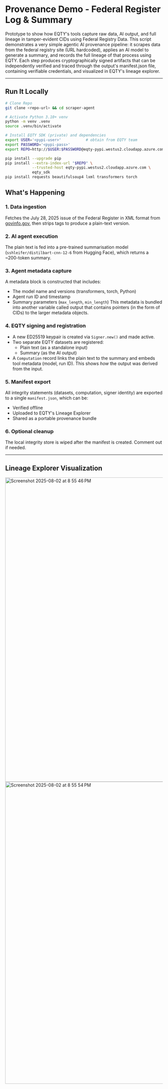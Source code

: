 #  Provenance Demo - Federal Register Log & Summary

Prototype to show how EQTY's tools capture raw data, AI output, and full lineage in tamper-evident CIDs using Federal Registry Data.
This script demonstrates a very simple agentic AI provenance pipeline: it scrapes data from the federal registry site (URL hardcoded), applies an AI model to generate a summary, and records the full lineage of that process using EQTY. Each step produces cryptographically signed artifacts that can be independently verified and traced through the output's manifest.json file, containing verifiable credentials, and visualized in EQTY's lineage explorer.

---

## Run It Locally 

```bash
# Clone Repo
git clone <repo-url> && cd scraper-agent

# Activate Python 3.10+ venv
python -m venv .venv
source .venv/bin/activate       

# Install EQTY SDK (private) and dependencies
export USER='<pypi-user>'           # obtain from EQTY team
export PASSWORD='<pypi-pass>'
export REPO=http://$USER:$PASSWORD@eqty-pypi.westus2.cloudapp.azure.com/simple

pip install --upgrade pip
pip install --extra-index-url "$REPO" \
            --trusted-host eqty-pypi.westus2.cloudapp.azure.com \
            eqty_sdk
pip install requests beautifulsoup4 lxml transformers torch

```

## What's Happening

### 1. Data ingestion  
Fetches the July 28, 2025 issue of the Federal Register in XML format from [govinfo.gov](https://www.govinfo.gov/), then strips tags to produce a plain-text version.

### 2. AI agent execution  
The plain text is fed into a pre-trained summarisation model (`sshleifer/distilbart-cnn-12-6` from Hugging Face), which returns a ~200-token summary.

### 3. Agent metadata capture  
A metadata block is constructed that includes:
- The model name and versions (transformers, torch, Python)
- Agent run ID and timestamp
- Summary parameters (`max_length`, `min_length`)
This metadata is bundled into another variable called output that contains pointers (in the form of CIDs) to the larger metadata objects.

###  4. EQTY signing and registration  
- A new ED25519 keypair is created via `Signer.new()` and made active.
- Two separate EQTY datasets are registered:
  - Plain text (as a standalone input)
  - Summary (as the AI output)
- A `Computation` record links the plain text to the summary and embeds tool metadata (model, run ID). This shows *how* the output was derived from the input.

### 5. Manifest export  
All integrity statements (datasets, computation, signer identity) are exported to a single `manifest.json`, which can be:
- Verified offline
- Uploaded to EQTY's Lineage Explorer
- Shared as a portable provenance bundle

### 6. Optional cleanup  
The local integrity store is wiped after the manifest is created. Comment out if needed.

---
## Lineage Explorer Visualization

<img width="1685" height="970" alt="Screenshot 2025-08-02 at 8 55 46 PM" src="https://github.com/user-attachments/assets/303413e4-afec-4c4c-af57-445868a3832f" />
<img width="1686" height="963" alt="Screenshot 2025-08-02 at 8 55 54 PM" src="https://github.com/user-attachments/assets/b502fdfd-fdcf-4828-9764-e17f5ee0fffb" />


